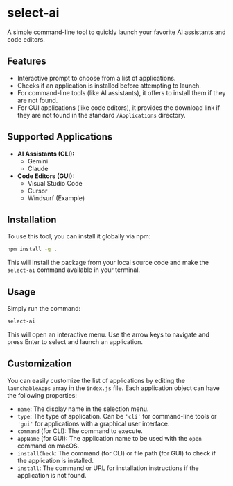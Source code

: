 # select-ai

A simple command-line tool to quickly launch your favorite AI assistants and code editors.

## Features

- Interactive prompt to choose from a list of applications.
- Checks if an application is installed before attempting to launch.
- For command-line tools (like AI assistants), it offers to install them if they are not found.
- For GUI applications (like code editors), it provides the download link if they are not found in the standard `/Applications` directory.

## Supported Applications

- **AI Assistants (CLI):**
  - Gemini
  - Claude
- **Code Editors (GUI):**
  - Visual Studio Code
  - Cursor
  - Windsurf (Example)

## Installation

To use this tool, you can install it globally via npm:

```bash
npm install -g .
```

This will install the package from your local source code and make the `select-ai` command available in your terminal.

## Usage

Simply run the command:

```bash
select-ai
```

This will open an interactive menu. Use the arrow keys to navigate and press Enter to select and launch an application.

## Customization

You can easily customize the list of applications by editing the `launchableApps` array in the `index.js` file. Each application object can have the following properties:

- `name`: The display name in the selection menu.
- `type`: The type of application. Can be `'cli'` for command-line tools or `'gui'` for applications with a graphical user interface.
- `command` (for CLI): The command to execute.
- `appName` (for GUI): The application name to be used with the `open` command on macOS.
- `installCheck`: The command (for CLI) or file path (for GUI) to check if the application is installed.
- `install`: The command or URL for installation instructions if the application is not found.
